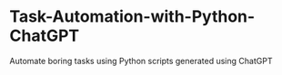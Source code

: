 # Task-Automation-with-Python-ChatGPT
Automate boring tasks using Python scripts generated using ChatGPT
